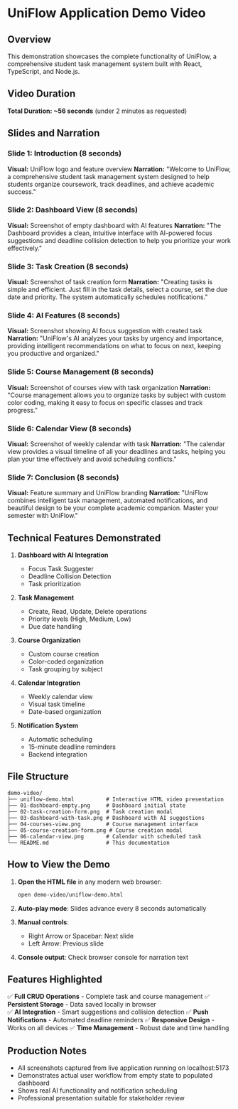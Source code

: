 # UniFlow Application Demo Video

## Overview
This demonstration showcases the complete functionality of UniFlow, a comprehensive student task management system built with React, TypeScript, and Node.js.

## Video Duration
**Total Duration: ~56 seconds** (under 2 minutes as requested)

## Slides and Narration

### Slide 1: Introduction (8 seconds)
**Visual:** UniFlow logo and feature overview
**Narration:** "Welcome to UniFlow, a comprehensive student task management system designed to help students organize coursework, track deadlines, and achieve academic success."

### Slide 2: Dashboard View (8 seconds)  
**Visual:** Screenshot of empty dashboard with AI features
**Narration:** "The Dashboard provides a clean, intuitive interface with AI-powered focus suggestions and deadline collision detection to help you prioritize your work effectively."

### Slide 3: Task Creation (8 seconds)
**Visual:** Screenshot of task creation form
**Narration:** "Creating tasks is simple and efficient. Just fill in the task details, select a course, set the due date and priority. The system automatically schedules notifications."

### Slide 4: AI Features (8 seconds)
**Visual:** Screenshot showing AI focus suggestion with created task
**Narration:** "UniFlow's AI analyzes your tasks by urgency and importance, providing intelligent recommendations on what to focus on next, keeping you productive and organized."

### Slide 5: Course Management (8 seconds)
**Visual:** Screenshot of courses view with task organization
**Narration:** "Course management allows you to organize tasks by subject with custom color coding, making it easy to focus on specific classes and track progress."

### Slide 6: Calendar View (8 seconds)
**Visual:** Screenshot of weekly calendar with task
**Narration:** "The calendar view provides a visual timeline of all your deadlines and tasks, helping you plan your time effectively and avoid scheduling conflicts."

### Slide 7: Conclusion (8 seconds)
**Visual:** Feature summary and UniFlow branding
**Narration:** "UniFlow combines intelligent task management, automated notifications, and beautiful design to be your complete academic companion. Master your semester with UniFlow."

## Technical Features Demonstrated

1. **Dashboard with AI Integration**
   - Focus Task Suggester
   - Deadline Collision Detection
   - Task prioritization

2. **Task Management**
   - Create, Read, Update, Delete operations
   - Priority levels (High, Medium, Low)
   - Due date handling

3. **Course Organization**
   - Custom course creation
   - Color-coded organization
   - Task grouping by subject

4. **Calendar Integration**
   - Weekly calendar view
   - Visual task timeline
   - Date-based organization

5. **Notification System**
   - Automatic scheduling
   - 15-minute deadline reminders
   - Backend integration

## File Structure
```
demo-video/
├── uniflow-demo.html          # Interactive HTML video presentation
├── 01-dashboard-empty.png     # Dashboard initial state
├── 02-task-creation-form.png  # Task creation modal
├── 03-dashboard-with-task.png # Dashboard with AI suggestions
├── 04-courses-view.png        # Course management interface
├── 05-course-creation-form.png # Course creation modal
├── 06-calendar-view.png       # Calendar with scheduled task
└── README.md                  # This documentation
```

## How to View the Demo

1. **Open the HTML file** in any modern web browser:
   ```bash
   open demo-video/uniflow-demo.html
   ```

2. **Auto-play mode**: Slides advance every 8 seconds automatically

3. **Manual controls**: 
   - Right Arrow or Spacebar: Next slide
   - Left Arrow: Previous slide

4. **Console output**: Check browser console for narration text

## Features Highlighted

✅ **Full CRUD Operations** - Complete task and course management
✅ **Persistent Storage** - Data saved locally in browser  
✅ **AI Integration** - Smart suggestions and collision detection
✅ **Push Notifications** - Automated deadline reminders
✅ **Responsive Design** - Works on all devices
✅ **Time Management** - Robust date and time handling

## Production Notes

- All screenshots captured from live application running on localhost:5173
- Demonstrates actual user workflow from empty state to populated dashboard
- Shows real AI functionality and notification scheduling
- Professional presentation suitable for stakeholder review